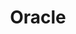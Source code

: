 ---
draft: false
name: "Christian Märtens​"
title: "Oracle"
avatar: {
    src: "https://statics.numinia.xyz/jhuerta-numinia-avatar-2024-05-09.png",
    alt: "Christian_Märtens​"
}
publishDate: "2024-05-09 00:29"
links: {
    oncyber: https://oncyber.io/christian_martens_numinia
}
---